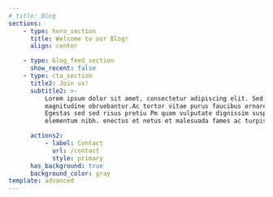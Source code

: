 ```yaml
---
# title: Blog
sections:
    - type: hero_section
      title: Welcome to our Blog!
      align: center

    - type: blog_feed_section
      show_recent: false
    - type: cta_section
      title2: Join us!
      subtitle2: >-
          Lorem ipsum dolor sit amet, consectetur adipiscing elit. Sed ea mala virtuti 
          magnitudine obruebantur.Ac tortor vitae purus faucibus ornare suspendisse sed nisi lacus. 
          Egestas sed sed risus pretiu Pm quam vulputate dignissim suspendisse in.Tempor orci eu lobortis 
          elementum nibh. enectus et netus et malesuada fames ac turpis egestas integer.

      actions2:
          - label: Contact
            url: /contact
            style: primary
      has_background: true
      background_color: gray
template: advanced
---
```

